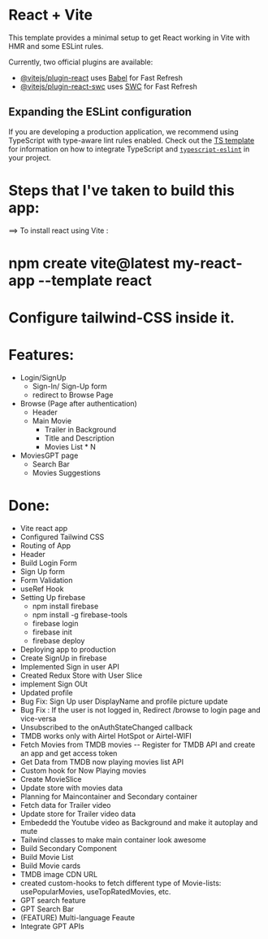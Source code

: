 # React + Vite

This template provides a minimal setup to get React working in Vite with HMR and some ESLint rules.

Currently, two official plugins are available:

- [@vitejs/plugin-react](https://github.com/vitejs/vite-plugin-react/blob/main/packages/plugin-react) uses [Babel](https://babeljs.io/) for Fast Refresh
- [@vitejs/plugin-react-swc](https://github.com/vitejs/vite-plugin-react/blob/main/packages/plugin-react-swc) uses [SWC](https://swc.rs/) for Fast Refresh

## Expanding the ESLint configuration

If you are developing a production application, we recommend using TypeScript with type-aware lint rules enabled. Check out the [TS template](https://github.com/vitejs/vite/tree/main/packages/create-vite/template-react-ts) for information on how to integrate TypeScript and [`typescript-eslint`](https://typescript-eslint.io) in your project.

# Steps that I've taken to build this app:

==> To install react using Vite :

# npm create vite@latest my-react-app --template react

# Configure tailwind-CSS inside it.

# Features:

- Login/SignUp
  - Sign-In/ Sign-Up form
  - redirect to Browse Page
- Browse (Page after authentication)
  - Header
  - Main Movie
    - Trailer in Background
    - Title and Description
    - Movies List \* N
- MoviesGPT page
  - Search Bar
  - Movies Suggestions

# Done:

- Vite react app
- Configured Tailwind CSS
- Routing of App
- Header
- Build Login Form
- Sign Up form
- Form Validation
- useRef Hook
- Setting Up firebase
  - npm install firebase
  - npm install -g firebase-tools
  - firebase login
  - firebase init
  - firebase deploy
- Deploying app to production
- Create SignUp in firebase
- Implemented Sign in user API
- Created Redux Store with User Slice
- implement Sign OUt
- Updated profile
- Bug Fix: Sign Up user DisplayName and profile picture update
- Bug Fix : If the user is not logged in, Redirect /browse to login page and vice-versa
- Unsubscribed to the onAuthStateChanged callback
- TMDB works only with Airtel HotSpot or Airtel-WIFI
- Fetch Movies from TMDB movies -- Register for TMDB API and create an app and get access token
- Get Data from TMDB now playing movies list API
- Custom hook for Now Playing movies
- Create MovieSlice
- Update store with movies data
- Planning for Maincontainer and Secondary container
- Fetch data for Trailer video
- Update store for Trailer video data
- Embededd the Youtube video as Background and make it autoplay and mute
- Tailwind classes to make main container look awesome
- Build Secondary Component
- Build Movie List
- Build Movie cards
- TMDB image CDN URL
- created custom-hooks to fetch different type of Movie-lists: usePopularMovies, useTopRatedMovies, etc.
- GPT search feature
- GPT Search Bar
- (FEATURE) Multi-language Feaute
- Integrate GPT APIs
